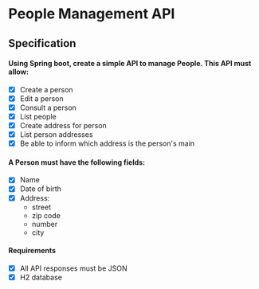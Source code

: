 # People Management API

## Specification
#### Using Spring boot, create a simple API to manage People. This API must allow:
- [X] Create a person
- [X] Edit a person
- [X] Consult a person
- [X] List people
- [X] Create address for person
- [X] List person addresses
- [X] Be able to inform which address is the person's main

#### A Person must have the following fields:
- [X] Name
- [X] Date of birth
- [X] Address:
    - street
    - zip code
    - number
    - city

#### Requirements
- [X] All API responses must be JSON
- [X] H2 database
